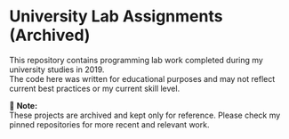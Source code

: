 # University Lab Assignments (Archived)

This repository contains programming lab work completed during my university studies in 2019.  
The code here was written for educational purposes and may not reflect current best practices or my current skill level.

📌 **Note:**  
These projects are archived and kept only for reference. Please check my pinned repositories for more recent and relevant work.

